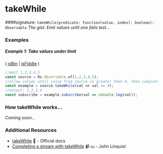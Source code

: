 # takeWhile
####signature: `takeWhile(predicate: function(value, index): boolean): Observable`
*The gist: Emit values until one fails test...*

### Examples

##### Example 1: Take values under limit

( [jsBin](http://jsbin.com/zanefaqexu/1/edit?js,console) | [jsFiddle](https://jsfiddle.net/btroncone/yakd4jgc/) )

```js
//emit 1,2,3,4,5
const source = Rx.Observable.of(1,2,3,4,5);
//allow values until value from source is greater then 4, then complete
const example = source.takeWhile(val => val <= 4);
//output: 1,2,3,4
const subscribe = example.subscribe(val => console.log(val));
```

### How takeWhile works...
*Coming soon...*


### Additional Resources
* [takeWhile](http://reactivex.io/rxjs/class/es6/Observable.js~Observable.html#instance-method-takeWhile) :newspaper: - Official docs
* [Completing a stream with takeWhile](https://egghead.io/lessons/rxjs-completing-a-stream-with-takewhile?course=step-by-step-async-javascript-with-rxjs) :video_camera: :dollar: - John Linquist
